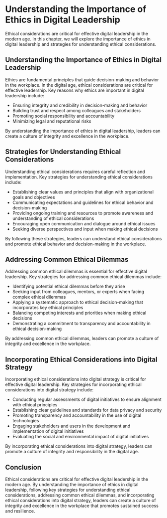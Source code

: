 Understanding the Importance of Ethics in Digital Leadership
=====================================================================================================================

Ethical considerations are critical for effective digital leadership in the modern age. In this chapter, we will explore the importance of ethics in digital leadership and strategies for understanding ethical considerations.

Understanding the Importance of Ethics in Digital Leadership
------------------------------------------------------------

Ethics are fundamental principles that guide decision-making and behavior in the workplace. In the digital age, ethical considerations are critical for effective leadership. Key reasons why ethics are important in digital leadership include:

* Ensuring integrity and credibility in decision-making and behavior
* Building trust and respect among colleagues and stakeholders
* Promoting social responsibility and accountability
* Minimizing legal and reputational risks

By understanding the importance of ethics in digital leadership, leaders can create a culture of integrity and excellence in the workplace.

Strategies for Understanding Ethical Considerations
---------------------------------------------------

Understanding ethical considerations requires careful reflection and implementation. Key strategies for understanding ethical considerations include:

* Establishing clear values and principles that align with organizational goals and objectives
* Communicating expectations and guidelines for ethical behavior and decision-making
* Providing ongoing training and resources to promote awareness and understanding of ethical considerations
* Encouraging open communication and dialogue around ethical issues
* Seeking diverse perspectives and input when making ethical decisions

By following these strategies, leaders can understand ethical considerations and promote ethical behavior and decision-making in the workplace.

Addressing Common Ethical Dilemmas
----------------------------------

Addressing common ethical dilemmas is essential for effective digital leadership. Key strategies for addressing common ethical dilemmas include:

* Identifying potential ethical dilemmas before they arise
* Seeking input from colleagues, mentors, or experts when facing complex ethical dilemmas
* Applying a systematic approach to ethical decision-making that incorporates key ethical principles
* Balancing competing interests and priorities when making ethical decisions
* Demonstrating a commitment to transparency and accountability in ethical decision-making

By addressing common ethical dilemmas, leaders can promote a culture of integrity and excellence in the workplace.

Incorporating Ethical Considerations into Digital Strategy
----------------------------------------------------------

Incorporating ethical considerations into digital strategy is critical for effective digital leadership. Key strategies for incorporating ethical considerations into digital strategy include:

* Conducting regular assessments of digital initiatives to ensure alignment with ethical principles
* Establishing clear guidelines and standards for data privacy and security
* Promoting transparency and accountability in the use of digital technologies
* Engaging stakeholders and users in the development and implementation of digital initiatives
* Evaluating the social and environmental impact of digital initiatives

By incorporating ethical considerations into digital strategy, leaders can promote a culture of integrity and responsibility in the digital age.

Conclusion
----------

Ethical considerations are critical for effective digital leadership in the modern age. By understanding the importance of ethics in digital leadership, following key strategies for understanding ethical considerations, addressing common ethical dilemmas, and incorporating ethical considerations into digital strategy, leaders can create a culture of integrity and excellence in the workplace that promotes sustained success and resilience.
